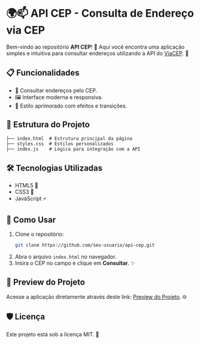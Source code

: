 # 🌍📫 API CEP - Consulta de Endereço via CEP 

Bem-vindo ao repositório **API CEP**! 🎉 Aqui você encontra uma aplicação simples e intuitiva para consultar endereços utilizando a API do [ViaCEP](https://viacep.com.br/). 🚀

## 📋 Funcionalidades
- 🔎 Consultar endereços pelo CEP.
- 🖼️ Interface moderna e responsiva.
- 🌈 Estilo aprimorado com efeitos e transições.

## 📂 Estrutura do Projeto
```
├── index.html  # Estrutura principal da página
├── styles.css  # Estilos personalizados
├── index.js    # Lógica para integração com a API
```

## 🛠️ Tecnologias Utilizadas
- HTML5 📝
- CSS3 🎨
- JavaScript ⚡

## 🚀 Como Usar
1. Clone o repositório:
   ```bash
   git clone https://github.com/seu-usuario/api-cep.git
   ```
2. Abra o arquivo `index.html` no navegador.
3. Insira o CEP no campo e clique em **Consultar**. ✨

## 🔗 Preview do Projeto
Acesse a aplicação diretamente através deste link: [Preview do Projeto](https://gusttazy.github.io/api-cep/). 🌐

## 🛡️ Licença
Este projeto está sob a licença MIT. 📄
